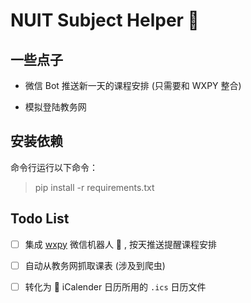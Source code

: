 # NUIT Subject Helper 📅

## 一些点子

* 微信 Bot 推送新一天的课程安排 (只需要和 WXPY 整合)

* 模拟登陆教务网

## 安装依赖

命令行运行以下命令：

> pip install -r requirements.txt

## Todo List

 - [ ] 集成 [wxpy](https://github.com/youfou/wxpy) 微信机器人 🤖️ , 按天推送提醒课程安排

 - [ ] 自动从教务网抓取课表 (涉及到爬虫)
 
 - [ ] 转化为 📅 iCalender 日历所用的 `.ics` 日历文件

 
